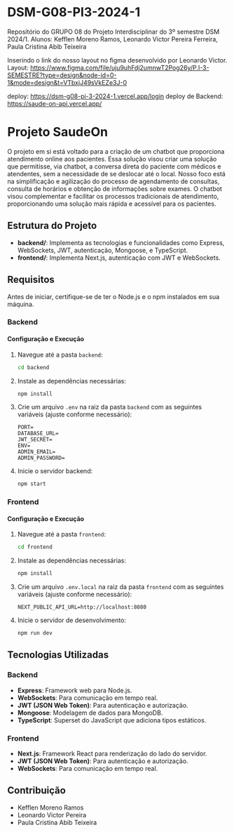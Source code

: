 # DSM-G08-PI3-2024-1
Repositório do GRUPO 08 do Projeto Interdisciplinar do 3º semestre DSM 2024/1. Alunos: Kefflen Moreno Ramos, Leonardo Victor Pereira Ferreira, Paula Cristina Abib Teixeira

Inserindo o link do nosso layout no figma desenvolvido por Leonardo Victor. Layout: https://www.figma.com/file/uju9uhFdj2umnwT2Pog26y/P.I-3-SEMESTRE?type=design&node-id=0-1&mode=design&t=VTbxjJ49sVkEZe3J-0

deploy: https://dsm-g08-pi-3-2024-1.vercel.app/login
deploy de Backend: https://saude-on-api.vercel.app/

# Projeto SaudeOn
O projeto em si está voltado para a criação de um chatbot que proporciona atendimento online aos pacientes. Essa solução visou criar uma solução que permitisse, via chatbot, a conversa direta do paciente com médicos e atendentes, sem a necessidade de se deslocar até o local. Nosso foco está na simplificação e agilização do processo de agendamento de consultas, consulta de horários e obtenção de informações sobre exames. O chatbot visou complementar e facilitar os processos tradicionais de atendimento, proporcionando uma solução mais rápida e acessível para os pacientes.

## Estrutura do Projeto

- **backend/**: Implementa as tecnologias e funcionalidades como Express, WebSockets, JWT, autenticação, Mongoose, e TypeScript.
- **frontend/**: Implementa Next.js, autenticação com JWT e WebSockets.

## Requisitos

Antes de iniciar, certifique-se de ter o Node.js e o npm instalados em sua máquina.

### Backend

#### Configuração e Execução

1. Navegue até a pasta `backend`:
   ```bash
   cd backend
   ```

2. Instale as dependências necessárias:
   ```bash
   npm install
   ```

3. Crie um arquivo `.env` na raiz da pasta `backend` com as seguintes variáveis (ajuste conforme necessário):
   ```env
   PORT=
   DATABASE_URL=
   JWT_SECRET=
   ENV=
   ADMIN_EMAIL=
   ADMIN_PASSWORD=
   ```

4. Inicie o servidor backend:
   ```bash
   npm start
   ```

### Frontend

#### Configuração e Execução

1. Navegue até a pasta `frontend`:
   ```bash
   cd frontend
   ```

2. Instale as dependências necessárias:
   ```bash
   npm install
   ```

3. Crie um arquivo `.env.local` na raiz da pasta `frontend` com as seguintes variáveis (ajuste conforme necessário):
   ```env
   NEXT_PUBLIC_API_URL=http://localhost:8080
   ```

4. Inicie o servidor de desenvolvimento:
   ```bash
   npm run dev
   ```

## Tecnologias Utilizadas

### Backend
- **Express**: Framework web para Node.js.
- **WebSockets**: Para comunicação em tempo real.
- **JWT (JSON Web Token)**: Para autenticação e autorização.
- **Mongoose**: Modelagem de dados para MongoDB.
- **TypeScript**: Superset do JavaScript que adiciona tipos estáticos.

### Frontend
- **Next.js**: Framework React para renderização do lado do servidor.
- **JWT (JSON Web Token)**: Para autenticação e autorização.
- **WebSockets**: Para comunicação em tempo real.

## Contribuição
- Kefflen Moreno Ramos
- Leonardo Victor Pereira
- Paula Cristina Abib Teixeira
